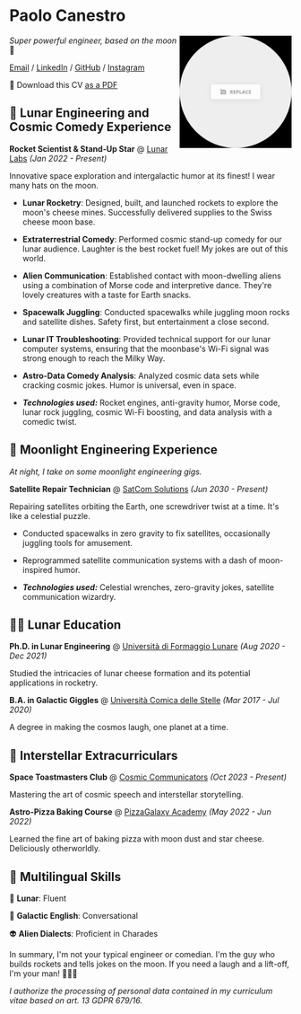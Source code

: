 # Paolo Canestro

<img src="assets/profile.png" alt="Profile picture" width="200" align="right"/>

*Super powerful engineer, based on the moon* 🌝

[Email](mailto:paolo@canestro.com) / [LinkedIn](https://www.linkedin.com/in/paolocanestro) / [GitHub](https://github.com/paolocanestro) / [Instagram](https://www.instagram.com/paolocanestro)

📎 Download this CV [as a PDF](https://github.com/paolocanestro/cv/releases/download/latest/paolocanestro-cv.pdf)

## 🚀 Lunar Engineering and Cosmic Comedy Experience

**Rocket Scientist & Stand-Up Star** @ [Lunar Labs](https://lunarlabs.space) *(Jan 2022 - Present)*

Innovative space exploration and intergalactic humor at its finest! I wear many hats on the moon.

- **Lunar Rocketry**: Designed, built, and launched rockets to explore the moon's cheese mines. Successfully delivered supplies to the Swiss cheese moon base.

- **Extraterrestrial Comedy**: Performed cosmic stand-up comedy for our lunar audience. Laughter is the best rocket fuel! My jokes are out of this world.

- **Alien Communication**: Established contact with moon-dwelling aliens using a combination of Morse code and interpretive dance. They're lovely creatures with a taste for Earth snacks.

- **Spacewalk Juggling**: Conducted spacewalks while juggling moon rocks and satellite dishes. Safety first, but entertainment a close second.

- **Lunar IT Troubleshooting**: Provided technical support for our lunar computer systems, ensuring that the moonbase's Wi-Fi signal was strong enough to reach the Milky Way.

- **Astro-Data Comedy Analysis**: Analyzed cosmic data sets while cracking cosmic jokes. Humor is universal, even in space.

- ***Technologies used:*** Rocket engines, anti-gravity humor, Morse code, lunar rock juggling, cosmic Wi-Fi boosting, and data analysis with a comedic twist.

<div class="page-break"></div>

## 🌙 Moonlight Engineering Experience

*At night, I take on some moonlight engineering gigs.*

**Satellite Repair Technician** @ [SatCom Solutions](http://satcomsolutions.net) *(Jun 2030 - Present)*

Repairing satellites orbiting the Earth, one screwdriver twist at a time. It's like a celestial puzzle.

- Conducted spacewalks in zero gravity to fix satellites, occasionally juggling tools for amusement.

- Reprogrammed satellite communication systems with a dash of moon-inspired humor.

- ***Technologies used:*** Celestial wrenches, zero-gravity jokes, satellite communication wizardry.

## 👨‍🚀 Lunar Education

**Ph.D. in Lunar Engineering** @ [Università di Formaggio Lunare](https://www.formaggiolunare.edu) *(Aug 2020 - Dec 2021)*

Studied the intricacies of lunar cheese formation and its potential applications in rocketry.

**B.A. in Galactic Giggles** @ [Università Comica delle Stelle](https://www.stellecomiche.edu) *(Mar 2017 - Jul 2020)*

A degree in making the cosmos laugh, one planet at a time.

## 🌌 Interstellar Extracurriculars

**Space Toastmasters Club** @ [Cosmic Communicators](http://cosmiccommunicators.club) *(Oct 2023 - Present)*

Mastering the art of cosmic speech and interstellar storytelling.

**Astro-Pizza Baking Course** @ [PizzaGalaxy Academy](https://www.pizzagalaxy.edu) *(May 2022 - Jun 2022)*

Learned the fine art of baking pizza with moon dust and star cheese. Deliciously otherworldly.

## 💬 Multilingual Skills

🧀 **Lunar**: Fluent

🌌 **Galactic English**: Conversational

👽 **Alien Dialects**: Proficient in Charades

In summary, I'm not your typical engineer or comedian. I'm the guy who builds rockets and tells jokes on the moon. If you need a laugh and a lift-off, I'm your man! 🚀🌝😂

*I authorize the processing of personal data contained in my curriculum vitae based on art. 13 GDPR 679/16.*
